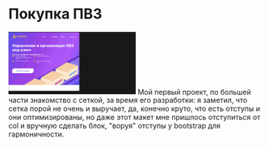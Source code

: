 # Покупка ПВЗ 

 <img style="margin-left:auto" width="50%" height="40%"  src="https://github.com/Hiagar11/Bootstrap/blob/First_project/BootstrapPVZ.gif"> 
 Мой первый проект, по большей части знакомство с сеткой, за время его разработки: я заметил,  что сетка порой не очень и выручает, да, конечно круто,  что есть отступы и они оптимизированы, но даже этот макет мне пришлось отступиться от col и вручную сделать блок, "воруя" отступы у bootstrap для гармоничности.
 
 







